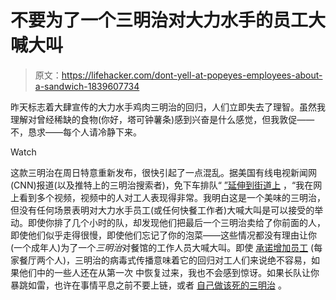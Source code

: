# 不要为了一个三明治对大力水手的员工大喊大叫

> 原文：<https://lifehacker.com/dont-yell-at-popeyes-employees-about-a-sandwich-1839607734>

昨天标志着大肆宣传的大力水手鸡肉三明治的回归，人们立即失去了理智。虽然我理解对曾经稀缺的食物(你好，塔可钟薯条)感到兴奋是什么感觉，但我敦促——不，恳求——每个人请冷静下来。

Watch

这款三明治在周日特意重新发布，很快引起了一点混乱。据美国有线电视新闻网(CNN)报道(以及推特上的三明治搜索者)，免下车排队“ [”延伸到街道上](https://twitter.com/darrenrovell/status/1191136852285231104) ，“我在网上看到多个视频，视频中的人对工人表现得非常。我明白这是一个美味的三明治，但没有任何场景表明对大力水手员工(或任何快餐工作者)大喊大叫是可以接受的举动。即使你排了几个小时的队，却发现他们把最后一个三明治卖给了你前面的人，即使他们似乎走得很慢，即使他们忘记了你的泡菜——这些情况都没有理由让你(一个成年人)为了一个*三明治*对餐馆的工作人员大喊大叫。即使 [承诺增加员工](https://jezebel.com/popeyes-is-bringing-back-the-chicken-sandwich-this-tim-1839310037) (每家餐厅两个人)，三明治的病毒式传播意味着它的回归对工人们来说绝不容易，如果他们中的一些人还在从第一次 中恢复过来，我也不会感到惊讶。如果长队让你暴跳如雷，也许在事情平息之前不要上链，或者 [自己做该死的三明治](https://lifehacker.com/how-to-make-the-popeyes-chicken-sandwich-but-better-1838038149) 。